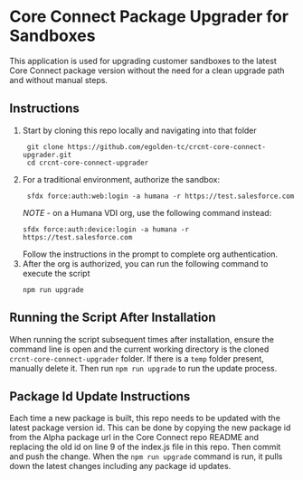 # Core Connect Package Upgrader for Sandboxes

This application is used for upgrading customer sandboxes to the latest Core Connect package version without the need for a clean upgrade path and without manual steps.

## Instructions

1. Start by cloning this repo locally and navigating into that folder
   ```
    git clone https://github.com/egolden-tc/crcnt-core-connect-upgrader.git
    cd crcnt-core-connect-upgrader
   ```
2. For a traditional environment, authorize the sandbox:
   ```
    sfdx force:auth:web:login -a humana -r https://test.salesforce.com
   ```
   _NOTE_ - on a Humana VDI org, use the following command instead:
   ```
   sfdx force:auth:device:login -a humana -r https://test.salesforce.com
   ```
   Follow the instructions in the prompt to complete org authentication.
3. After the org is authorized, you can run the following command to execute the script
   ```
   npm run upgrade
   ```

## Running the Script After Installation

When running the script subsequent times after installation, ensure the command line is open and the current working directory is the cloned `crcnt-core-connect-upgrader` folder. If there is a `temp` folder present, manually delete it. Then run `npm run upgrade` to run the update process.

## Package Id Update Instructions

Each time a new package is built, this repo needs to be updated with the latest package version id. This can be done by copying the new package id from the Alpha package url in the Core Connect repo README and replacing the old id on line 9 of the index.js file in this repo. Then commit and push the change. When the `npm run upgrade` command is run, it pulls down the latest changes including any package id updates.
